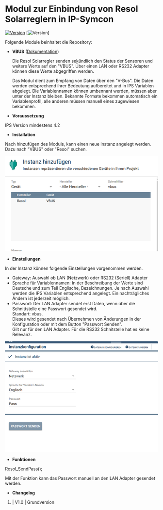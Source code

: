 # Modul zur Einbindung von Resol Solarreglern in IP-Symcon
[![Version](https://img.shields.io/badge/Symcon-PHPModul-red.svg)](https://www.symcon.de/service/dokumentation/entwicklerbereich/sdk-tools/sdk-php/)
[![Version](https://img.shields.io/badge/Symcon%20Version-4.2%20%3E-green.svg)]

Folgende Module beinhaltet die Repository:

- __VBUS__ ([Dokumentation](VBUS))  

	Die Resol Solarregler senden sekündlich den Status der Sensoren und weitere Werte auf den "VBUS".
	Über einen LAN oder RS232 Adapter können diese Werte abgegriffen werden. 

	Das Modul dient zum Empfang von Daten über den "V-Bus".
	Die Daten werden entsprechend ihrer Bedeutung aufbereitet und in IPS Variablen abgelegt.
	Die Variablennamen können umbennant werden, müssen aber unter der Instanz bleiben.
	Bekannte Formate bekommen automatisch ein Variablenprofil, alle anderen müssen manuell eines zugewiesen bekommen. 

- __Voraussetzung__

IPS Version mindestens 4.2

- __Installation__

Nach hinzufügen des Moduls, kann einen neue Instanz angelegt werden.
Dazu nach "VBUS" oder "Resol" suchen.

![Instanz](docs/Instanz.png)

- __Einstellungen__

In der Instanz können folgende Einstellungen vorgenommen werden.
- Gateway:	Auswahl ob LAN (Netzwerk) oder RS232 (Seriell) Adapter
- Sprache für Variablennamen: In der Beschreibung der Werte sind Deutsche und zum Teil Englische, Bezeichnungen. Je nach Auswahl werden die IPS Variablen entsprechend angelegt. Ein nachträgliches Ändern ist jederzeit möglich.
- Passwort: Der LAN Adapter sendet erst Daten, wenn über die Schnittstelle eine Passwort gesendet wird.  
	Standart: vbus.  
	Dieses wird gesendet nach Übernehmen von Änderungen in der Konfiguration oder mit dem Button "Passwort Senden".  
	Gilt nur für den LAN Adapter. Für die RS232 Schnitstelle hat es keine Relevanz.

![Konfig](docs/Konfig.png)

- __Funktionen__

Resol_SendPass();

Mit der Funktion kann das Passwort manuell an den LAN Adapter gesendet werden.

- __Changelog__
1. | V1.0 | Grundversion
